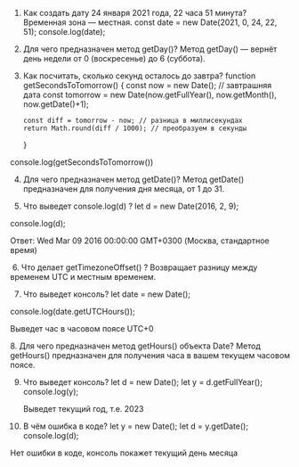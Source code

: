 1.  Как создать дату 24 января 2021 года, 22 часа 51 минута? Временная зона — местная.
    const date = new Date(2021, 0, 24, 22, 51);
    console.log(date);

2.  Для чего предназначен метод getDay()?
    Метод getDay() — вернёт день недели от 0 (воскресенье) до 6 (суббота).

3.  Как посчитать, сколько секунд осталось до завтра?
    function getSecondsToTomorrow() {
    const now = new Date();
    // завтрашняя дата
    const tomorrow = new Date(now.getFullYear(), now.getMonth(), now.getDate()+1);

        const diff = tomorrow - now; // разница в миллисекундах
        return Math.round(diff / 1000); // преобразуем в секунды

    }

console.log(getSecondsToTomorrow())

4. Для чего предназначен метод getDate()?
   Метод getDate() предназначен для получения дня месяца, от 1 до 31.

5. Что выведет console.log(d) ?
   let d = new Date(2016, 2, 9);

console.log(d);

Ответ: Wed Mar 09 2016 00:00:00 GMT+0300 (Москва, стандартное время)

<!-- часовой пояс может отличаться -->

​ 6. Что делает getTimezoneOffset() ?
Возвращает разницу между временем UTC и местным временем.

7. Что выведет консоль?
   let date = new Date();

console.log(date.getUTCHours());

Выведет час в часовом поясе UTC+0

​8. Для чего предназначен метод getHours() объекта Date?
Метод getHours() предназначен для получения часа в вашем текущем часовом поясе.

9. Что выведет консоль?
   let d = new Date();
   let y = d.getFullYear();
   console.log(y);

   ​Выведет текущий год, т.е. 2023

10. В чём ошибка в коде?
    let y = new Date();
    let d = y.getDate();
    console.log(d);

Нет ошибки в коде, консоль покажет текущий день месяца
